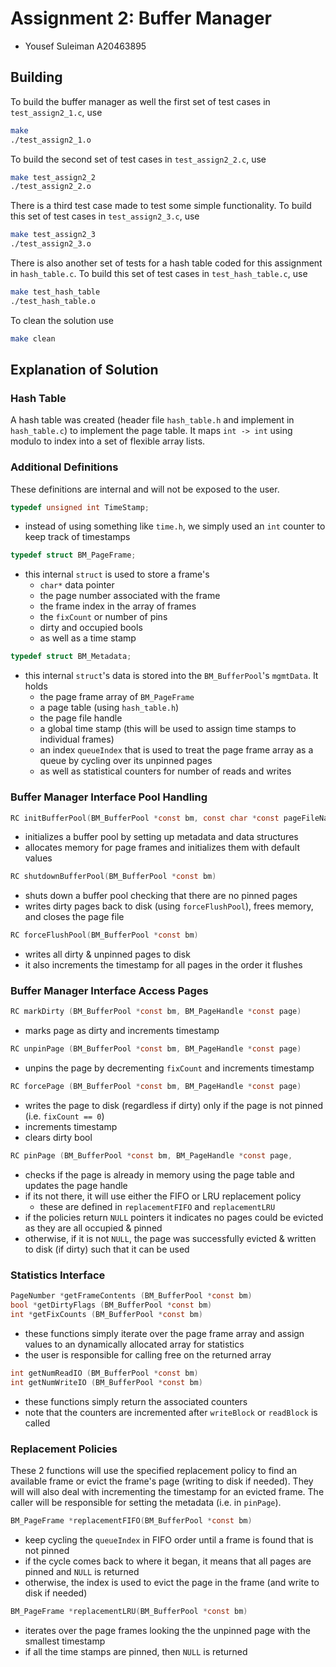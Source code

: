 # Assignment 2: Buffer Manager

- Yousef Suleiman A20463895

## Building

To build the buffer manager as well the first set of test cases in `test_assign2_1.c`, use

```sh
make
./test_assign2_1.o
```

To build the second set of test cases in `test_assign2_2.c`, use

```sh
make test_assign2_2
./test_assign2_2.o
```

There is a third test case made to test some simple functionality. To build this set of test cases in `test_assign2_3.c`, use

```sh
make test_assign2_3
./test_assign2_3.o
```

There is also another set of tests for a hash table coded for this assignment in `hash_table.c`. To build this set of test cases in `test_hash_table.c`, use

```sh
make test_hash_table
./test_hash_table.o
```

To clean the solution use

```sh
make clean
```

## Explanation of Solution

### Hash Table

A hash table was created (header file `hash_table.h` and implement in `hash_table.c`) to implement the page table. It maps `int -> int` using modulo to index into a set of flexible array lists.

### Additional Definitions

These definitions are internal and will not be exposed to the user.

```c
typedef unsigned int TimeStamp;
```

- instead of using something like `time.h`,  we simply used an `int` counter to keep track of timestamps

```c
typedef struct BM_PageFrame;
```

- this internal `struct` is used to store a frame's
  - `char*` data pointer
  - the page number associated with the frame
  - the frame index in the array of frames
  - the `fixCount` or number of pins
  - dirty and occupied bools
  - as well as a time stamp

```c
typedef struct BM_Metadata;
```

- this internal `struct`'s data is stored into the `BM_BufferPool`'s `mgmtData`. It holds
  - the page frame array of `BM_PageFrame`
  - a page table (using `hash_table.h`)
  - the page file handle 
  - a global time stamp (this will be used to assign time stamps to individual frames)
  - an index `queueIndex` that is used to treat the page frame array as a queue by cycling over its unpinned pages
  - as well as statistical counters for number of reads and writes

### Buffer Manager Interface Pool Handling

```c
RC initBufferPool(BM_BufferPool *const bm, const char *const pageFileName, const int numPages, ReplacementStrategy strategy, void *stratData)
```

- initializes a buffer pool by setting up metadata and data structures
- allocates memory for page frames and initializes them with default values

```c
RC shutdownBufferPool(BM_BufferPool *const bm)
```

- shuts down a buffer pool checking that there are no pinned pages
- writes dirty pages back to disk (using `forceFlushPool`), frees memory, and closes the page file

```c
RC forceFlushPool(BM_BufferPool *const bm)
```

- writes all dirty & unpinned pages to disk
- it also increments the timestamp for all pages in the order it flushes

### Buffer Manager Interface Access Pages

```c
RC markDirty (BM_BufferPool *const bm, BM_PageHandle *const page)
```

- marks page as dirty and increments timestamp

```c
RC unpinPage (BM_BufferPool *const bm, BM_PageHandle *const page)
```

- unpins the page by decrementing `fixCount` and increments timestamp

```c
RC forcePage (BM_BufferPool *const bm, BM_PageHandle *const page)
```

- writes the page to disk (regardless if dirty) only if the page is not pinned (i.e. `fixCount == 0`)
- increments timestamp
- clears dirty bool

```c
RC pinPage (BM_BufferPool *const bm, BM_PageHandle *const page, 
```

- checks if the page is already in memory using the page table and updates the page handle
- if its not there, it will use either the FIFO or LRU replacement policy
  - these are defined in `replacementFIFO` and `replacementLRU`
- if the policies return `NULL` pointers it indicates no pages could be evicted as they are all occupied & pinned
- otherwise, if it is not `NULL`, the page was successfully evicted & written to disk (if dirty) such that it can be used

### Statistics Interface

```c
PageNumber *getFrameContents (BM_BufferPool *const bm)
bool *getDirtyFlags (BM_BufferPool *const bm)
int *getFixCounts (BM_BufferPool *const bm)
```

- these functions simply iterate over the page frame array and assign values to an dynamically allocated array for statistics
- the user is responsible for calling free on the returned array

```c
int getNumReadIO (BM_BufferPool *const bm)
int getNumWriteIO (BM_BufferPool *const bm)
```

- these functions simply return the associated counters
- note that the counters are incremented after `writeBlock` or `readBlock` is called

### Replacement Policies

These 2 functions will use the specified replacement policy to find an available frame or evict the frame's page (writing to disk if needed). They will will also deal with incrementing the timestamp for an evicted frame. The caller will be responsible for setting the metadata (i.e. in `pinPage`).

```c
BM_PageFrame *replacementFIFO(BM_BufferPool *const bm)
```

- keep cycling the `queueIndex` in FIFO order until a frame is found that is not pinned
- if the cycle comes back to where it began, it means that all pages are pinned and `NULL` is returned
- otherwise, the index is used to evict the page in the frame (and write to disk if needed)

```c
BM_PageFrame *replacementLRU(BM_BufferPool *const bm)
```

- iterates over the page frames looking the the unpinned page with the smallest timestamp
- if all the time stamps are pinned, then `NULL` is returned